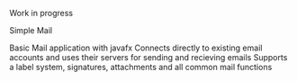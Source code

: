 Work in progress

Simple Mail

Basic Mail application with javafx
Connects directly to existing email accounts and uses their servers for sending and recieving emails
Supports a label system, signatures, attachments and all common mail functions